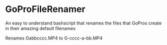 # GoProFileRenamer
An easy to understand bashscript that renames the files that GoPros create in their amazing default filenames

Renames Gabbcccc.MP4 to G-cccc-a-bb.MP4
